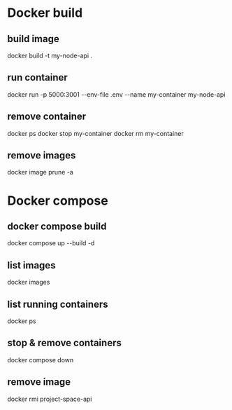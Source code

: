 # Docker build
## build image
docker build -t my-node-api .
## run container
docker run -p 5000:3001 --env-file .env --name my-container my-node-api
## remove container
docker ps
docker stop my-container
docker rm my-container
## remove images
docker image prune -a

# Docker compose
## docker compose build
docker compose up --build -d
## list images
docker images
## list running containers
docker ps
## stop & remove containers
docker compose down
## remove image
docker rmi project-space-api
